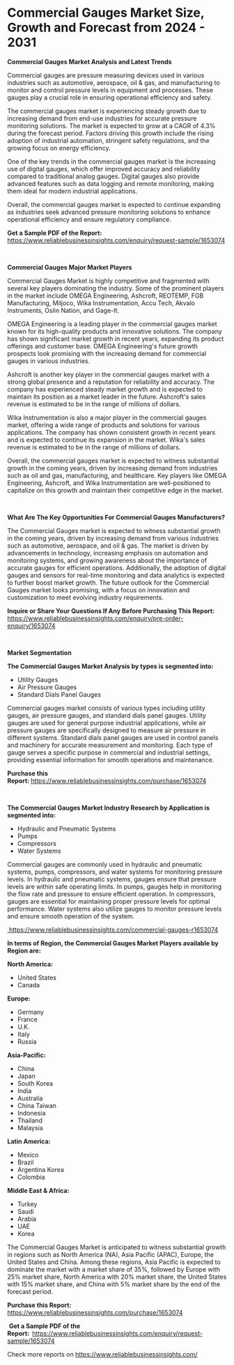 <p><h1>Commercial Gauges Market Size, Growth and Forecast from 2024 - 2031</h1></p><p><strong>Commercial Gauges Market Analysis and Latest Trends</strong></p>
<p><p>Commercial gauges are pressure measuring devices used in various industries such as automotive, aerospace, oil & gas, and manufacturing to monitor and control pressure levels in equipment and processes. These gauges play a crucial role in ensuring operational efficiency and safety.</p><p>The commercial gauges market is experiencing steady growth due to increasing demand from end-use industries for accurate pressure monitoring solutions. The market is expected to grow at a CAGR of 4.3% during the forecast period. Factors driving this growth include the rising adoption of industrial automation, stringent safety regulations, and the growing focus on energy efficiency.</p><p>One of the key trends in the commercial gauges market is the increasing use of digital gauges, which offer improved accuracy and reliability compared to traditional analog gauges. Digital gauges also provide advanced features such as data logging and remote monitoring, making them ideal for modern industrial applications.</p><p>Overall, the commercial gauges market is expected to continue expanding as industries seek advanced pressure monitoring solutions to enhance operational efficiency and ensure regulatory compliance.</p></p>
<p><strong>Get a Sample PDF of the Report:&nbsp;</strong> <a href="https://www.reliablebusinessinsights.com/enquiry/request-sample/1653074">https://www.reliablebusinessinsights.com/enquiry/request-sample/1653074</a></p>
<p>&nbsp;</p>
<p><strong>Commercial Gauges Major Market Players</strong></p>
<p><p>Commercial Gauges Market is highly competitive and fragmented with several key players dominating the industry. Some of the prominent players in the market include OMEGA Engineering, Ashcroft, REOTEMP, FGB Manufacturing, Miljoco, Wika Instrumentation, Accu Tech, Akvalo Instruments, Oslin Nation, and Gage-It.</p><p>OMEGA Engineering is a leading player in the commercial gauges market known for its high-quality products and innovative solutions. The company has shown significant market growth in recent years, expanding its product offerings and customer base. OMEGA Engineering's future growth prospects look promising with the increasing demand for commercial gauges in various industries.</p><p>Ashcroft is another key player in the commercial gauges market with a strong global presence and a reputation for reliability and accuracy. The company has experienced steady market growth and is expected to maintain its position as a market leader in the future. Ashcroft's sales revenue is estimated to be in the range of millions of dollars.</p><p>Wika Instrumentation is also a major player in the commercial gauges market, offering a wide range of products and solutions for various applications. The company has shown consistent growth in recent years and is expected to continue its expansion in the market. Wika's sales revenue is estimated to be in the range of millions of dollars.</p><p>Overall, the commercial gauges market is expected to witness substantial growth in the coming years, driven by increasing demand from industries such as oil and gas, manufacturing, and healthcare. Key players like OMEGA Engineering, Ashcroft, and Wika Instrumentation are well-positioned to capitalize on this growth and maintain their competitive edge in the market.</p></p>
<p>&nbsp;</p>
<p><strong>What Are The Key Opportunities For Commercial Gauges Manufacturers?</strong></p>
<p><p>The Commercial Gauges market is expected to witness substantial growth in the coming years, driven by increasing demand from various industries such as automotive, aerospace, and oil & gas. The market is driven by advancements in technology, increasing emphasis on automation and monitoring systems, and growing awareness about the importance of accurate gauges for efficient operations. Additionally, the adoption of digital gauges and sensors for real-time monitoring and data analytics is expected to further boost market growth. The future outlook for the Commercial Gauges market looks promising, with a focus on innovation and customization to meet evolving industry requirements.</p></p>
<p><strong>Inquire or Share Your Questions If Any Before Purchasing This Report:</strong> <a href="https://www.reliablebusinessinsights.com/enquiry/pre-order-enquiry/1653074">https://www.reliablebusinessinsights.com/enquiry/pre-order-enquiry/1653074</a></p>
<p>&nbsp;</p>
<p><strong>Market Segmentation</strong></p>
<p><strong>The Commercial Gauges Market Analysis by types is segmented into:</strong></p>
<p><ul><li>Utility Gauges</li><li>Air Pressure Gauges</li><li>Standard Dials Panel Gauges</li></ul></p>
<p><p>Commercial gauges market consists of various types including utility gauges, air pressure gauges, and standard dials panel gauges. Utility gauges are used for general purpose industrial applications, while air pressure gauges are specifically designed to measure air pressure in different systems. Standard dials panel gauges are used in control panels and machinery for accurate measurement and monitoring. Each type of gauge serves a specific purpose in commercial and industrial settings, providing essential information for smooth operations and maintenance.</p></p>
<p><strong>Purchase this Report:&nbsp;</strong><a href="https://www.reliablebusinessinsights.com/purchase/1653074">https://www.reliablebusinessinsights.com/purchase/1653074</a></p>
<p>&nbsp;</p>
<p><strong>The Commercial Gauges Market Industry Research by Application is segmented into:</strong></p>
<p><ul><li>Hydraulic and Pneumatic Systems</li><li>Pumps</li><li>Compressors</li><li>Water Systems</li></ul></p>
<p><p>Commercial gauges are commonly used in hydraulic and pneumatic systems, pumps, compressors, and water systems for monitoring pressure levels. In hydraulic and pneumatic systems, gauges ensure that pressure levels are within safe operating limits. In pumps, gauges help in monitoring the flow rate and pressure to ensure efficient operation. In compressors, gauges are essential for maintaining proper pressure levels for optimal performance. Water systems also utilize gauges to monitor pressure levels and ensure smooth operation of the system.</p></p>
<p><a href="https://www.reliablebusinessinsights.com/commercial-gauges-r1653074">&nbsp;https://www.reliablebusinessinsights.com/commercial-gauges-r1653074</a></p>
<p><strong>In terms of Region, the Commercial Gauges Market Players available by Region are:</strong></p>
<p>
    <p> <strong> North America: </strong>
        <ul>
            <li>United States</li>
            <li>Canada</li>
        </ul>
        </p> 
    <p> <strong> Europe: </strong>
        <ul>
            <li>Germany</li>
            <li>France</li>
            <li>U.K.</li>
            <li>Italy</li>
            <li>Russia</li>
        </ul>
        </p> 
    <p> <strong> Asia-Pacific: </strong>
        <ul>
            <li>China</li>
            <li>Japan</li>
            <li>South Korea</li>
            <li>India</li>
            <li>Australia</li>
            <li>China Taiwan</li>
            <li>Indonesia</li>
            <li>Thailand</li>
            <li>Malaysia</li>
        </ul>
        </p> 
    <p> <strong> Latin America: </strong>
        <ul>
            <li>Mexico</li>
            <li>Brazil</li>
            <li>Argentina Korea</li>
            <li>Colombia</li>
        </ul>
        </p> 
    <p> <strong> Middle East & Africa: </strong>
        <ul>
            <li>Turkey</li>
            <li>Saudi</li>
            <li>Arabia</li>
            <li>UAE</li>
            <li>Korea</li>
        </ul>
    </p>
    </p>
<p><p>The Commercial Gauges Market is anticipated to witness substantial growth in regions such as North America (NA), Asia Pacific (APAC), Europe, the United States and China. Among these regions, Asia Pacific is expected to dominate the market with a market share of 35%, followed by Europe with 25% market share, North America with 20% market share, the United States with 15% market share, and China with 5% market share by the end of the forecast period.</p></p>
<p><strong>Purchase this Report: </strong><a href="https://www.reliablebusinessinsights.com/purchase/1653074">https://www.reliablebusinessinsights.com/purchase/1653074</a></p>
<p>&nbsp;<strong>Get a Sample PDF of the Report:&nbsp;&nbsp;</strong><a href="https://www.reliablebusinessinsights.com/enquiry/request-sample/1653074">https://www.reliablebusinessinsights.com/enquiry/request-sample/1653074</a></p>
<p><strong></strong></p>
<p>Check more reports on <a href="https://www.reliablebusinessinsights.com/">https://www.reliablebusinessinsights.com/</a></p>